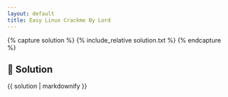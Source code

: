 ```yaml
---
layout: default
title: Easy Linux Crackme By Lord
---
```


{% capture solution %}
{% include_relative solution.txt %}
{% endcapture %}

## 📝 Solution

{{ solution | markdownify }}
